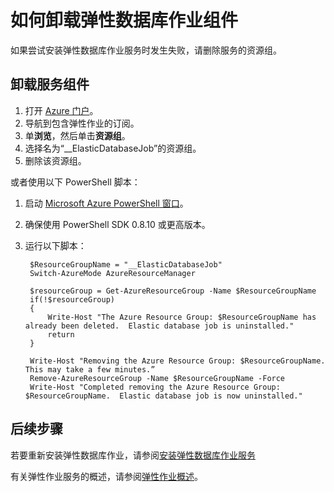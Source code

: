 <properties
	pageTitle="如何卸载弹性数据库作业工具"
	description="如何卸载弹性数据库作业工具"
	services="sql-database"
	documentationCenter=""
	manager="jeffreyg"
	authors="sidneyh"
	editor=""/>

<tags ms.service="sql-database" ms.date="04/20/2015" wacn.date="06/23/2015"/>

# 如何卸载弹性数据库作业组件

如果尝试安装弹性数据库作业服务时发生失败，请删除服务的资源组。

## 卸载服务组件

1. 打开 [Azure 门户](https://manage.windowsazure.cn)。
2. 导航到包含弹性作业的订阅。
3. 单**浏览**，然后单击**资源组**。
4. 选择名为“__ElasticDatabaseJob”的资源组。
5. 删除该资源组。

或者使用以下 PowerShell 脚本：

1. 启动 [Microsoft Azure PowerShell 窗口](powershell-install-configure)。
2. 确保使用 PowerShell SDK 0.8.10 或更高版本。
3. 运行以下脚本：

		$ResourceGroupName = "__ElasticDatabaseJob"
		Switch-AzureMode AzureResourceManager

		$resourceGroup = Get-AzureResourceGroup -Name $ResourceGroupName
		if(!$resourceGroup)
		{
		    Write-Host "The Azure Resource Group: $ResourceGroupName has already been deleted.  Elastic database job is uninstalled."
		    return
		}

		Write-Host "Removing the Azure Resource Group: $ResourceGroupName.  This may take a few minutes.”
		Remove-AzureResourceGroup -Name $ResourceGroupName -Force
		Write-Host "Completed removing the Azure Resource Group: $ResourceGroupName.  Elastic database job is now uninstalled."

## 后续步骤

若要重新安装弹性数据库作业，请参阅[安装弹性数据库作业服务](sql-database-elastic-jobs-service-installation)

有关弹性作业服务的概述，请参阅[弹性作业概述](sql-database-elastic-jobs-overview)。

<!--Image references-->
[1]: ./media/sql-database-elastic-job-uninstall/

<!---HONumber=61-->